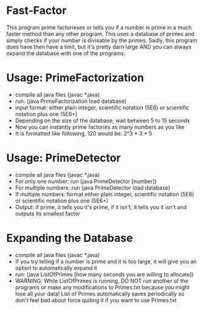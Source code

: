 # Fast-Factor
This program prime factorieses or tells you if a number is prime in a much faster method than any other program.
This uses a database of primes and simply checks if your number is divisable by the primes.
Sadly, this program does have then have a limit, but it's pretty darn large AND you can always expand the database with one of the programs.

# Usage: PrimeFactorization
- compile all java files (javac *.java)
- run: (java PrimeFactorization load database)
- input format: either plain integer, scientific notation (5E6) or scientific notation plus one (5E6+)
- Depending on the size of the database, wait between 5 to 15 seconds
- Now you can instantly prime factories as many numbers as you like
- It is formatted like following, 120 would be: 2^3 * 3 * 5

# Usage: PrimeDetector
- compile all java files (javac *.java)
- For only one number: run (java PrimeDetector [number])
- For multiple numbers: run (java PrimeDetector load database)
- If multiple numbers: format either plain integer, scientific notation (5E6) or scientific notation plus one (5E6+)
- Output: if prime, it tells you it's prime, if it isn't, it tells you it isn't and outputs its smallest factor

# Expanding the Database
- compile all java files (javac *.java)
- If you try telling if a number is prime and it is too large, it will give you an option to automatically expand it
- run: (java ListOfPrimes [how many seconds you are willing to allocate])
- WARNING: While ListOfPrimes is running, DO NOT run another of the programs or make any modifications to Primes.txt because you might lose all your data! List of Primes automatically saves periodically so don't feel bad about force quiting it if you want to use Primes.txt

